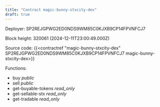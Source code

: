 ```yaml
---
title: "Contract magic-bunny-stxcity-dex"
draft: true
---
```

Deployer: SP2REJGPWG2ED0NDS9WM85C0KJXB9CP14FPVNFCJ7


 



Block height: 320061 (2024-12-11T23:00:49.000Z)

Source code: {{<contractref "magic-bunny-stxcity-dex" SP2REJGPWG2ED0NDS9WM85C0KJXB9CP14FPVNFCJ7 magic-bunny-stxcity-dex>}}

Functions:

* buy _public_
* sell _public_
* get-buyable-tokens _read_only_
* get-sellable-stx _read_only_
* get-tradable _read_only_
